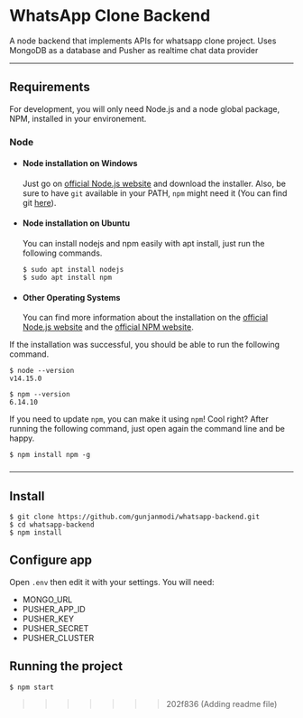# WhatsApp Clone Backend

A node backend that implements APIs for whatsapp clone project. Uses MongoDB as a database and Pusher as realtime chat data provider

---

## Requirements

For development, you will only need Node.js and a node global package, NPM, installed in your environement.

### Node

- #### Node installation on Windows

  Just go on [official Node.js website](https://nodejs.org/) and download the installer.
  Also, be sure to have `git` available in your PATH, `npm` might need it (You can find git [here](https://git-scm.com/)).

- #### Node installation on Ubuntu

  You can install nodejs and npm easily with apt install, just run the following commands.

      $ sudo apt install nodejs
      $ sudo apt install npm

- #### Other Operating Systems
  You can find more information about the installation on the [official Node.js website](https://nodejs.org/) and the [official NPM website](https://npmjs.org/).

If the installation was successful, you should be able to run the following command.

    $ node --version
    v14.15.0

    $ npm --version
    6.14.10

If you need to update `npm`, you can make it using `npm`! Cool right? After running the following command, just open again the command line and be happy.

    $ npm install npm -g

###

---

## Install

    $ git clone https://github.com/gunjanmodi/whatsapp-backend.git
    $ cd whatsapp-backend
    $ npm install

## Configure app

Open `.env` then edit it with your settings. You will need:

- MONGO_URL
- PUSHER_APP_ID
- PUSHER_KEY
- PUSHER_SECRET
- PUSHER_CLUSTER

## Running the project

    $ npm start

> > > > > > > 202f836 (Adding readme file)
